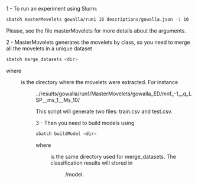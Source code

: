 1 - To run an experiment using Slurm:

```bash
sbatch masterMovelets gowalla/run1 16 descriptions/gowalla.json -1 10
```

Please, see the file masterMovelets for more details about the arguments.

2 - MasterMovelets generates the movelets by class, so you need to merge all the movelets in a unique dataset

```bash
sbatch marge_datasets <dir>
```
where <dir> is the directory where the movelets were extracted. For instance <dir> ../results/gowalla/run1/MasterMovelets/gowalla_ED/mnf_-1__q_LSP__ms_1__Ms_10/

This script will generate two files: train.csv and test.csv.

3 - Then you need to build models using

```bash
sbatch buildModel <dir>
```

where <dir> is the same directory used for merge_datasets. The classification results will stored in <dir>/model.
